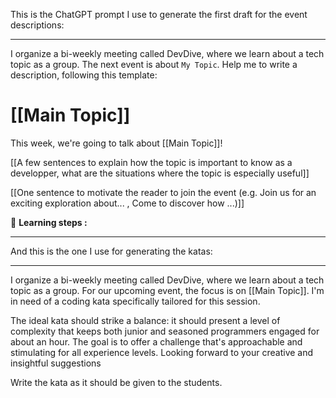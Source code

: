 This is the ChatGPT prompt I use to generate the first draft for the event descriptions:

---

I organize a bi-weekly meeting called DevDive, where we learn about a tech topic as a group.
The next event is about `My Topic`. Help me to write a description, following this template:

# [[Main Topic]]

This week, we're going to talk about [[Main Topic]]!

[[A few sentences to explain how the topic is important to know as a developper, what are the situations where the topic is especially useful]]

[[One sentence to motivate the reader to join the event (e.g. Join us for an exciting exploration about... , Come to discover how ...)]]

🔬 **Learning steps :**


---

And this is the one I use for generating the katas:

---

I organize a bi-weekly meeting called DevDive, where we learn about a tech topic as a group.
For our upcoming event, the focus is on [[Main Topic]]. I'm in need of a coding kata specifically tailored for this session.

The ideal kata should strike a balance: it should present a level of complexity that keeps both junior and seasoned programmers engaged for about an hour. The goal is to offer a challenge that's approachable and stimulating for all experience levels. Looking forward to your creative and insightful suggestions

Write the kata as it should be given to the students.
